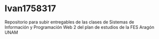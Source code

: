 # Ivan1758317
Repositorio para subir entregables de las clases de Sistemas de Información y Programación Web 2 del plan de estudios de la FES Aragón UNAM
